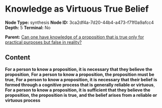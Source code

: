 # Knowledge as Virtuous True Belief

**Node Type:** synthesis
**Node ID:** 3ca2df4a-7d20-44b4-a473-f71f0a9afcc4
**Depth:** 5
**Terminal:** No

**Parent:** [Can one have knowledge of a proposition that is true only for practical purposes but false in reality?](can-one-have-knowledge-of-a-proposition-that-is-true-only-for-practical-purposes-but-false-in-reality-antithesis-80300fdd-f2ff-48e5-aa0c-05d4a43b5bd1.md)

## Content

**For a person to know a proposition, it is necessary that they believe the proposition**, **For a person to know a proposition, the proposition must be true**, **For a person to know a proposition, it is necessary that their belief is formed through a cognitive process that is generally reliable or virtuous**, **For a person to know a proposition, it is sufficient that they believe the proposition, the proposition is true, and the belief arises from a reliable or virtuous process**
